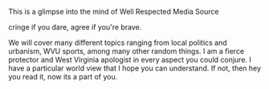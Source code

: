 This is a glimpse into the mind of Well Respected Media Source

cringe if you dare, agree if you're brave.

We will cover many different topics ranging from local politics and urbanism, WVU sports, among many other random things. 
I am a fierce protector and West Virginia apologist in every aspect you could conjure. 
I have a particular world view that I hope you can understand. If not, then hey you read it, now its a part of you.
